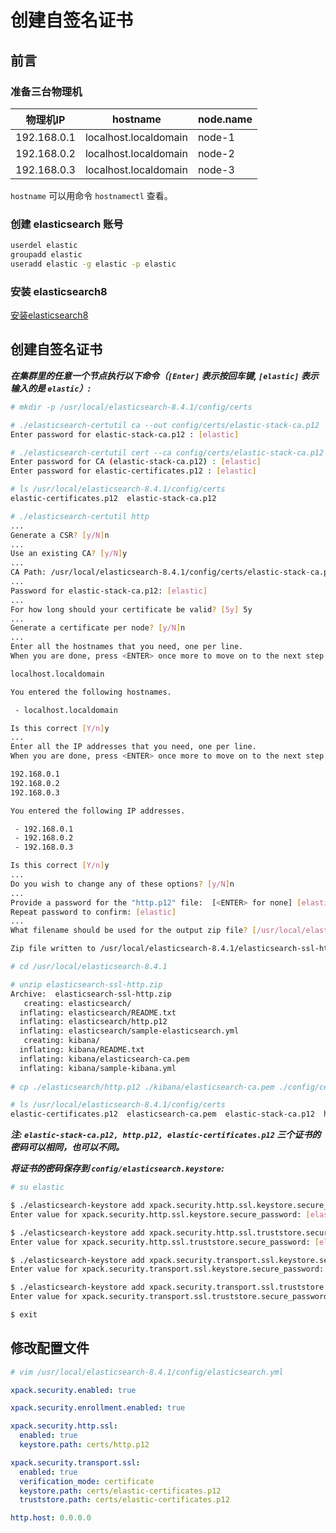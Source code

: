 # 创建自签名证书

## 前言

### 准备三台物理机

|物理机IP|hostname|node.name|
|--|--|--|
|192.168.0.1|localhost.localdomain|node-1|
|192.168.0.2|localhost.localdomain|node-2|
|192.168.0.3|localhost.localdomain|node-3|

```hostname``` 可以用命令 ```hostnamectl``` 查看。

### 创建 elasticsearch 账号

```bash
userdel elastic
groupadd elastic
useradd elastic -g elastic -p elastic
```

### 安装 elasticsearch8

[安装elasticsearch8](./安装elasticsearch8.md '安装elasticsearch8')

## 创建自签名证书

***在集群里的任意一个节点执行以下命令（```[Enter]``` 表示按回车键, ```[elastic]``` 表示输入的是 ```elastic```）:***

```bash
# mkdir -p /usr/local/elasticsearch-8.4.1/config/certs

# ./elasticsearch-certutil ca --out config/certs/elastic-stack-ca.p12
Enter password for elastic-stack-ca.p12 : [elastic]

# ./elasticsearch-certutil cert --ca config/certs/elastic-stack-ca.p12 --out config/certs/elastic-certificates.p12
Enter password for CA (elastic-stack-ca.p12) : [elastic]
Enter password for elastic-certificates.p12 : [elastic]

# ls /usr/local/elasticsearch-8.4.1/config/certs
elastic-certificates.p12  elastic-stack-ca.p12

# ./elasticsearch-certutil http
...
Generate a CSR? [y/N]n
...
Use an existing CA? [y/N]y
...
CA Path: /usr/local/elasticsearch-8.4.1/config/certs/elastic-stack-ca.p12
...
Password for elastic-stack-ca.p12: [elastic]
...
For how long should your certificate be valid? [5y] 5y
...
Generate a certificate per node? [y/N]n
...
Enter all the hostnames that you need, one per line.
When you are done, press <ENTER> once more to move on to the next step.

localhost.localdomain

You entered the following hostnames.

 - localhost.localdomain

Is this correct [Y/n]y
...
Enter all the IP addresses that you need, one per line.
When you are done, press <ENTER> once more to move on to the next step.

192.168.0.1
192.168.0.2
192.168.0.3

You entered the following IP addresses.

 - 192.168.0.1
 - 192.168.0.2
 - 192.168.0.3

Is this correct [Y/n]y
...
Do you wish to change any of these options? [y/N]n
...
Provide a password for the "http.p12" file:  [<ENTER> for none] [elastic]
Repeat password to confirm: [elastic]
...
What filename should be used for the output zip file? [/usr/local/elasticsearch-8.4.1/elasticsearch-ssl-http.zip] [Enter]

Zip file written to /usr/local/elasticsearch-8.4.1/elasticsearch-ssl-http.zip

# cd /usr/local/elasticsearch-8.4.1

# unzip elasticsearch-ssl-http.zip 
Archive:  elasticsearch-ssl-http.zip
   creating: elasticsearch/
  inflating: elasticsearch/README.txt  
  inflating: elasticsearch/http.p12  
  inflating: elasticsearch/sample-elasticsearch.yml  
   creating: kibana/
  inflating: kibana/README.txt       
  inflating: kibana/elasticsearch-ca.pem  
  inflating: kibana/sample-kibana.yml 
  
# cp ./elasticsearch/http.p12 ./kibana/elasticsearch-ca.pem ./config/certs/

# ls /usr/local/elasticsearch-8.4.1/config/certs
elastic-certificates.p12  elasticsearch-ca.pem  elastic-stack-ca.p12  http.p12
```

***注: ```elastic-stack-ca.p12, http.p12, elastic-certificates.p12``` 三个证书的密码可以相同，也可以不同。***

***将证书的密码保存到 ```config/elasticsearch.keystore```:***

```bash
# su elastic

$ ./elasticsearch-keystore add xpack.security.http.ssl.keystore.secure_password
Enter value for xpack.security.http.ssl.keystore.secure_password: [elastic]

$ ./elasticsearch-keystore add xpack.security.http.ssl.truststore.secure_password
Enter value for xpack.security.http.ssl.truststore.secure_password: [elastic]

$ ./elasticsearch-keystore add xpack.security.transport.ssl.keystore.secure_password
Enter value for xpack.security.transport.ssl.keystore.secure_password: [elastic]

$ ./elasticsearch-keystore add xpack.security.transport.ssl.truststore.secure_password
Enter value for xpack.security.transport.ssl.truststore.secure_password: [elastic]

$ exit
```

## 修改配置文件

```bash
# vim /usr/local/elasticsearch-8.4.1/config/elasticsearch.yml
```

```yml
xpack.security.enabled: true

xpack.security.enrollment.enabled: true

xpack.security.http.ssl:
  enabled: true
  keystore.path: certs/http.p12

xpack.security.transport.ssl:
  enabled: true
  verification_mode: certificate
  keystore.path: certs/elastic-certificates.p12
  truststore.path: certs/elastic-certificates.p12

http.host: 0.0.0.0
```
